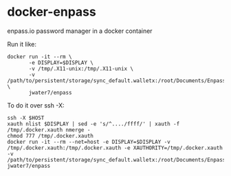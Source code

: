 # docker-enpass
enpass.io password manager in a docker container

Run it like:
~~~~
docker run -it --rm \
       -e DISPLAY=$DISPLAY \
       -v /tmp/.X11-unix:/tmp/.X11-unix \
       -v /path/to/persistent/storage/sync_default.walletx:/root/Documents/Enpass/walletx.db \
       jwater7/enpass
~~~~

To do it over ssh -X:
~~~~
ssh -X $HOST
xauth nlist $DISPLAY | sed -e 's/^..../ffff/' | xauth -f /tmp/.docker.xauth nmerge -
chmod 777 /tmp/.docker.xauth
docker run -it --rm --net=host -e DISPLAY=$DISPLAY -v /tmp/.docker.xauth:/tmp/.docker.xauth -e XAUTHORITY=/tmp/.docker.xauth -v /path/to/persistent/storage/sync_default.walletx:/root/Documents/Enpass/walletx.db jwater7/enpass
~~~~
